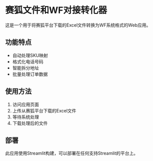 # 赛狐文件和WF对接转化器

这是一个用于将赛狐平台下载的Excel文件转换为WF系统格式的Web应用。

## 功能特点

- 自动处理SKU映射
- 格式化电话号码
- 智能拆分地址
- 批量处理订单数据

## 使用方法

1. 访问应用页面
2. 上传从赛狐平台下载的Excel文件
3. 等待系统处理
4. 下载处理后的文件

## 部署

此应用使用Streamlit构建，可以部署在任何支持Streamlit的平台上。
